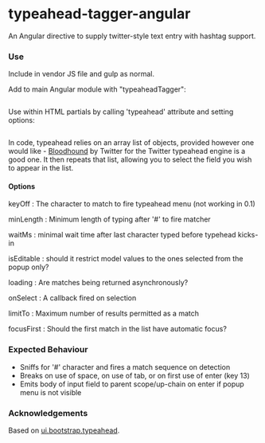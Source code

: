 # typeahead-tagger-angular
An Angular directive to supply twitter-style text entry with hashtag support.

### Use
Include in vendor JS file and gulp as normal.

Add to main Angular module with "typeaheadTagger":  
```angular.module('myModule',['typeaheadTagger']);
```

Use within HTML partials by calling 'typeahead' attribute and setting options:  
```<input type="textarea" ng-model="typeinput" typeahead="tag.name for tag in tags | filter:$viewValue | limitTo:8">
```  

In code, typeahead relies on an array list of objects, provided however one would like - [Bloodhound](https://github.com/twitter/typeahead.js/blob/master/doc/bloodhound.md "Bloodhound") by Twitter for the Twitter typeahead engine is a good one. It then repeats that list, allowing you to select the field you wish to appear in the list.

#### Options

keyOff     : The character to match to fire typeahead menu (not working in 0.1)

minLength  : Minimum length of typing after '#' to fire matcher

waitMs     : minimal wait time after last character typed before typehead kicks-in

isEditable : should it restrict model values to the ones selected from the popup only?

loading    : Are matches being returned asynchronously?

onSelect   : A callback fired on selection

limitTo    : Maximum number of results permitted as a match

focusFirst : Should the first match in the list have automatic focus?


### Expected Behaviour

* Sniffs for '#' character and fires a match sequence on detection
* Breaks on use of space, on use of tab, or on first use of enter (key 13)
* Emits body of input field to parent scope/up-chain on enter if popup menu is not visible

### Acknowledgements

Based on [ui.bootstrap.typeahead](https://angular-ui.github.io/bootstrap/).